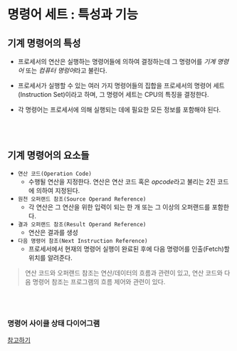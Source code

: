 # 명령어 세트 : 특성과 기능

## 기계 명령어의 특성

- 프로세서의 연산은 실행하는 명령어들에 의하여 결정하는데 그 명령어를 *기계 명령어* 또는 *컴퓨터 명렁어*라고 불린다.
- 프로세서가 실행할 수 있는 여러 가지 명령어들의 집합을 프로세서의 명령어 세트(Instruction Set)이라고 하며, 그 명령어 세트는 CPU의 특징을 결정한다.
- 각 명령어는 프로세서에 의해 실행되는 데에 필요한 모든 정보를 포함해야 된다.

  <br/>
  <br/>

## 기계 명령어의 요소들

- `연산 코드(Operation Code)`
  - 수행될 연산을 지정한다. 연산은 연산 코드 혹은 *opcode*라고 불리는 2진 코드에 의하여 지정된다. 
- `원천 오퍼랜드 참조(Source Operand Reference)`
  - 각 연산은 그 연산을 위한 입력이 되는 한 개 또는 그 이상의 오퍼랜드를 포함한다. 
- `결과 오퍼랜드 참조(Result Operand Reference)`
  - 연산은 결과를 생성
- `다음 명령어 참조(Next Instruction Reference)`
  - 프로세서에서 현재의 명령어 실행이 완료된 후에 다음 명령어를 인출(Fetch)할 위치를 알려준다.

> 연산 코드와 오퍼랜드 참조는 연산/데이터의 흐름과 관련이 있고, 연산 코드와 다음 명령어 참조는 프로그램의 흐름 제어와 관련이 있다.

<br/>
<br/>

### 명령어 사이클 상태 다이어그램

[참고하기](https://github.com/ash9river/Computer-Organization-and-Architecture/blob/main/%EC%A0%9C3%EC%9E%A5/READMD.md#%EC%9D%B8%ED%84%B0%EB%9F%BD%ED%8A%B8%EB%A5%BC-%ED%8F%AC%ED%95%A8%ED%95%9C-%EB%AA%85%EB%A0%B9%EC%96%B4-%EC%82%AC%EC%9D%B4%ED%81%B4-%EC%83%81%ED%83%9C%EB%8F%84)

<br/>
<br/>


 









